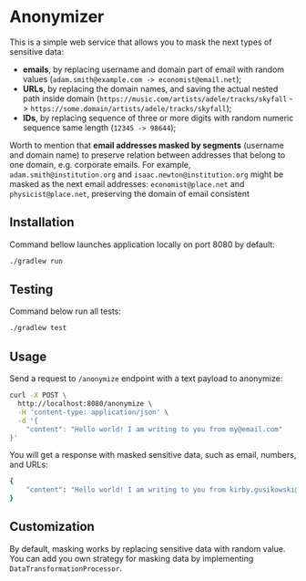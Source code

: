 # Anonymizer

This is a simple web service that allows you to mask the next types of sensitive data:
- **emails**, by replacing username and domain part of email with random values (`adam.smith@example.com -> economist@email.net`);
- **URLs**, by replacing the domain names, and saving the actual nested path inside domain (`https://music.com/artists/adele/tracks/skyfall` -> `https://some.domain/artists/adele/tracks/skyfall`);
- **IDs**, by replacing sequence of three or more digits with random numeric sequence same length (`12345 -> 98644`); 

Worth to mention that __email addresses masked by segments__ (username and domain name) to preserve relation between addresses that belong to one domain, e.g. corporate emails.
For example, `adam.smith@institution.org` and `isaac.newton@institution.org` might be masked as the next email addresses: `economist@place.net` and `physicist@place.net`, preserving the domain of email consistent

## Installation

Command bellow launches application locally on port 8080 by default:

```bash
./gradlew run
```

## Testing

Command below run all tests:

```bash
./gradlew test
```

## Usage

Send a request to `/anonymize` endpoint with a text payload to anonymize:

```bash
curl -X POST \
  http://localhost:8080/anonymize \
  -H 'content-type: application/json' \
  -d '{
	"content": "Hello world! I am writing to you from my@email.com"
}'
```

You will get a response with masked sensitive data, such as email, numbers, and URLs:

```bash
{
    "content": "Hello world! I am writing to you from kirby.gusikowski@franecki.io"
}
```

## Customization

By default, masking works by replacing sensitive data with random value.
You can add you own strategy for masking data by implementing `DataTransformationProcessor`.
